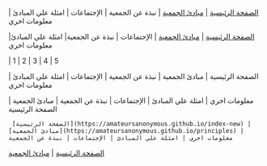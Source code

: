 [الصفحة الرئيسية](https://amateursanonymous.github.io/index-new) |  [مبادئ الجمعية](https://amateursanonymous.github.io/principles) | نبذة عن الجمعية |   الإجتماعات |  امثلة علي المبادئ |  معلومات اخري 



[الصفحة الرئيسية](https://amateursanonymous.github.io/index-new) |  [مبادئ الجمعية](https://amateursanonymous.github.io/principles) | الإجتماعات  |   نبذة عن الجمعية|  امثلة علي المبادئ|  معلومات اخري 



 | 1 | 2 | 3  | 4 |  5 
 
  الصفحة الرئيسية | مبادئ الجمعية | نبذة عن الجمعية | الإجتماعات  | امثلة علي المبادئ |  معلومات اخري 
  
  
   معلومات اخري | امثلة علي المبادئ | الإجتماعات | نبذة عن الجمعية  | مبادئ الجمعية |  الصفحة الرئيسية 
   
   
     
     [الصفحة الرئيسية](https://amateursanonymous.github.io/index-new) | [مبادئ الجمعية](https://amateursanonymous.github.io/principles) | معلومات اخري | امثلة علي المبادئ | الإجتماعات | نبذة عن الجمعية


[الصفحة الرئيسية](https://amateursanonymous.github.io/index-new) | [مبادئ الجمعية](https://amateursanonymous.github.io/principles) 
